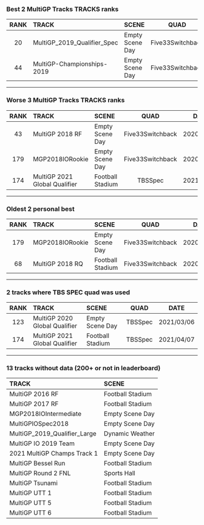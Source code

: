 ### Best 2 MultiGP Tracks TRACKS ranks
|RANK|TRACK|SCENE|QUAD|DATE|
|:---:|:---|:---|:---:|:---:|
|20|MultiGP_2019_Qualifier_Spec|Empty Scene Day|Five33Switchback|2021/02/17|
|44|MultiGP-Championships-2019|Empty Scene Day|Five33Switchback|2021/08/19|
---
### Worse 3 MultiGP Tracks TRACKS ranks
|RANK|TRACK|SCENE|QUAD|DATE|
|:---:|:---|:---|:---:|:---:|
|43|MultiGP 2018 RF|Empty Scene Day|Five33Switchback|2020/12/28|
|179|MGP2018IORookie|Empty Scene Day|Five33Switchback|2020/11/16|
|174|MultiGP 2021 Global Qualifier|Football Stadium|TBSSpec|2021/04/07|
---
### Oldest 2 personal best
|RANK|TRACK|SCENE|QUAD|DATE|
|:---:|:---|:---|:---:|:---:|
|179|MGP2018IORookie|Empty Scene Day|Five33Switchback|2020/11/16|
|68|MultiGP 2018 RQ|Football Stadium|Five33Switchback|2020/11/16|
---
### 2 tracks where TBS SPEC quad was used
|RANK|TRACK|SCENE|QUAD|DATE|
|:---:|:---|:---|:---:|:---:|
|123|MultiGP 2020 Global Qualifier|Empty Scene Day|TBSSpec|2021/03/06|
|174|MultiGP 2021 Global Qualifier|Football Stadium|TBSSpec|2021/04/07|
---
### 13 tracks without data (200+ or not in leaderboard)
|TRACK|SCENE|
|:---|:---|
|MultiGP 2016 RF|Football Stadium|
|MultiGP 2017 RF|Football Stadium|
|MGP2018IOIntermediate|Empty Scene Day|
|MultiGPIOSpec2018|Empty Scene Day|
|MultiGP_2019_Qualifier_Large|Dynamic Weather|
|MultiGP IO 2019 Team|Empty Scene Day|
|2021 MultiGP Champs Track 1|Empty Scene Day|
|MultiGP Bessel Run|Football Stadium|
|MultiGP Round 2 FNL|Sports Hall|
|MultiGP Tsunami|Football Stadium|
|MultiGP UTT 1|Football Stadium|
|MultiGP UTT 5|Football Stadium|
|MultiGP UTT 6|Football Stadium|
